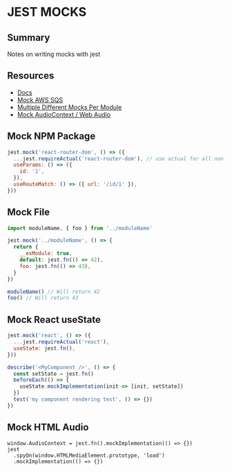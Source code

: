 # JEST MOCKS

## Summary

Notes on writing mocks with jest

## Resources

- [Docs](https://jestjs.io/docs/en/mock-functions)
- [Mock AWS SQS](https://itnext.io/mock-promisified-aws-service-operation-calls-with-jest-6f11a22a371)
- [Multiple Different Mocks Per Module](https://medium.com/trabe/mocking-different-values-for-the-same-module-using-jest-a7b8d358d78b)
- [Mock AudioContext / Web Audio](https://stackoverflow.com/questions/51829319/how-to-mock-video-pause-function-using-jest)

## Mock NPM Package

```javascript
jest.mock('react-router-dom', () => ({
  ...jest.requireActual('react-router-dom'), // use actual for all non-hook parts
  useParams: () => ({
    id: '1',
  }),
  useRouteMatch: () => ({ url: '/id/1' }),
}))
```

## Mock File

```javascript
import moduleName, { foo } from '../moduleName'

jest.mock('../moduleName', () => {
  return {
    __esModule: true,
    default: jest.fn(() => 42),
    foo: jest.fn(() => 43),
  }
})

moduleName() // Will return 42
foo() // Will return 43
```

## Mock React useState

```javascript
jest.mock('react', () => ({
  ...jest.requireActual('react'),
  useState: jest.fn(),
}))

describe('<MyComponent />', () => {
  const setState = jest.fn()
  beforeEach(() => {
    useState.mockImplementation(init => [init, setState])
  })
  test('my component rendering test', () => {})
})
```

## Mock HTML Audio

```
window.AudioContext = jest.fn().mockImplementation(() => {})
jest
  .spyOn(window.HTMLMediaElement.prototype, 'load')
  .mockImplementation(() => {})
```
